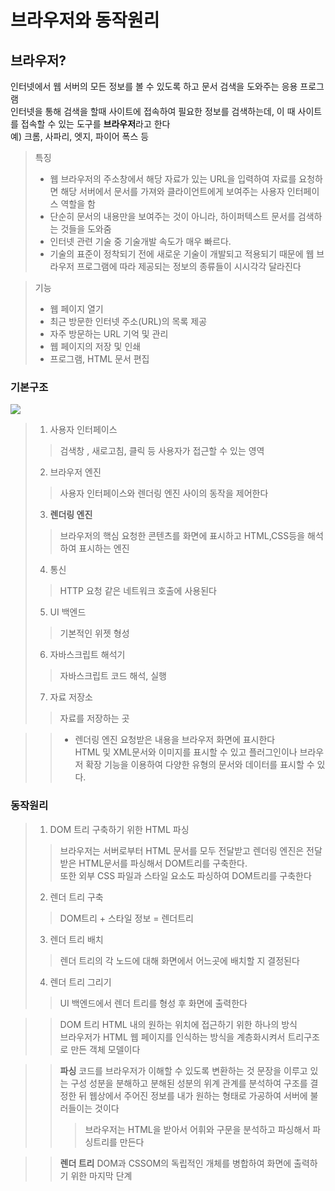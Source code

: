 # 브라우저와 동작원리
## 브라우저? 
 인터넷에서 웹 서버의 모든 정보를 볼 수 있도록 하고 문서 검색을 도와주는 응용 프로그램   
 인터넷을 통해 검색을 할때 사이트에 접속하여 필요한 정보를 검색하는데, 이 때 사이트를 접속할 수 있는 도구를 **브라우저**라고 한다   
 예) 크롬, 사파리, 엣지, 파이어 폭스 등   
> 특징
> - 웹 브라우저의 주소창에서 해당 자료가 있는 URL을 입력하여 자료를 요청하면 해당 서버에서 문서를 가져와 클라이언트에게 보여주는 사용자 인터페이스 역할을 함
> - 단순히 문서의 내용만을 보여주는 것이 아니라, 하이퍼텍스트 문서를 검색하는 것들을 도와줌
> - 인터넷 관련 기술 중 기술개발 속도가 매우 빠르다.
> - 기술의 표준이 정착되기 전에 새로운 기술이 개발되고 적용되기 때문에 웹 브라우저 프로그램에 따라 제공되는 정보의 종류들이 시시각각 달라진다   

> 기능
> - 웹 페이지 열기 
> - 최근 방문한 인터넷 주소(URL)의 목록 제공
> - 자주 방문하는 URL 기억 및 관리
> - 웹 페이지의 저장 및 인쇄
> - 프로그램, HTML 문서 편집   
### 기본구조

<img src ="https://d2.naver.com/content/images/2015/06/helloworld-59361-1.png">

> 1. 사용자 인터페이스 
> > 검색창 , 새로고침, 클릭 등 사용자가 접근할 수 있는 영역
> 2. 브라우저 엔진
> > 사용자 인터페이스와 렌더링 엔진 사이의 동작을 제어한다
> 3. **렌더링 엔진** 
> > 브라우저의 핵심   요청한 콘텐츠를 화면에 표시하고 HTML,CSS등을 해석하여 표시하는 엔진
> 4. 통신
> > HTTP 요청 같은 네트워크 호출에 사용된다
> 5. UI 백엔드
> >기본적인 위젯 형성
> 6. 자바스크립트 해석기
> > 자바스크립트 코드 해석, 실행
> 7. 자료 저장소
> > 자료를 저장하는 곳

> > - 렌더링 엔진 
> > 요청받은 내용을 브라우저 화면에 표시한다   
> > HTML 및 XML문서와 이미지를 표시할 수 있고 플러그인이나 브라우저 확장 기능을 이용하여 다양한 유형의 문서와 데이터를 표시할 수 있다.
### 동작원리
> 1. DOM 트리 구축하기 위한 HTML 파싱
> > 브라우저는 서버로부터 HTML 문서를 모두 전달받고 렌더링 엔진은 전달받은 HTML문서를 파싱해서 DOM트리를 구축한다.  
> > 또한 외부 CSS 파일과 스타일 요소도 파싱하여 DOM트리를 구축한다
> 2. 렌더 트리 구축
> >  DOM트리 + 스타일 정보 = 렌더트리 
> 3. 렌더 트리 배치
> > 렌더 트리의 각 노드에 대해 화면에서 어느곳에 배치할 지 결정된다
> 4. 렌더 트리 그리기 
> > UI 백엔드에서 렌더 트리를 형성 후 화면에 출력한다

> > DOM 트리
> > HTML 내의 원하는 위치에 접근하기 위한 하나의 방식   
> > 브라우저가 HTML 웹 페이지를 인식하는 방식을 계층화시켜서 트리구조로 만든 객체 모델이다
> >  

> > **파싱**
> > 코드를 브라우저가 이해할 수 있도록 변환하는 것   문장을 이루고 있는 구성 성분을 분해하고 분해된 성분의 위계 관계를 분석하여 구조를 결정한 뒤 웹상에서 주어진 정보를 내가 원하는 형태로 가공하여 서버에 불러들이는 것이다
> > > 브라우저는 HTML을 받아서 어휘와 구문을 분석하고 파싱해서 파싱트리를 만든다

> > **렌더 트리**
> > DOM과 CSSOM의 독립적인 개체를 병합하여 화면에 출력하기 위한 마지막 단계   